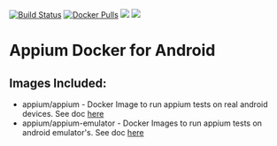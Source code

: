 [![Build Status](https://travis-ci.org/appium/appium-docker-android.svg?branch=master)](https://travis-ci.org/appium/appium-docker-android)
[![Docker Pulls](https://img.shields.io/docker/pulls/appium/appium-docker-android.svg?style=flat-square)](https://hub.docker.com/r/appium/appium-docker-android/)
[![](https://images.microbadger.com/badges/image/appium/appium-docker-android.svg)](https://microbadger.com/images/appium/appium-docker-android)
[![](https://images.microbadger.com/badges/version/appium/appium-docker-android.svg)](https://microbadger.com/images/appium/appium-docker-android)

# Appium Docker for Android

## Images Included:

- appium/appium - Docker Image to run appium tests on real android devices. See doc [here](https://github.com/appium/appium-docker-android/blob/master/Appium/README.md)
- appium/appium-emulator - Docker Images to run appium tests on android emulator's. See doc [here](https://github.com/appium/appium-docker-android/blob/master/AppiumEmulator/README.md)
